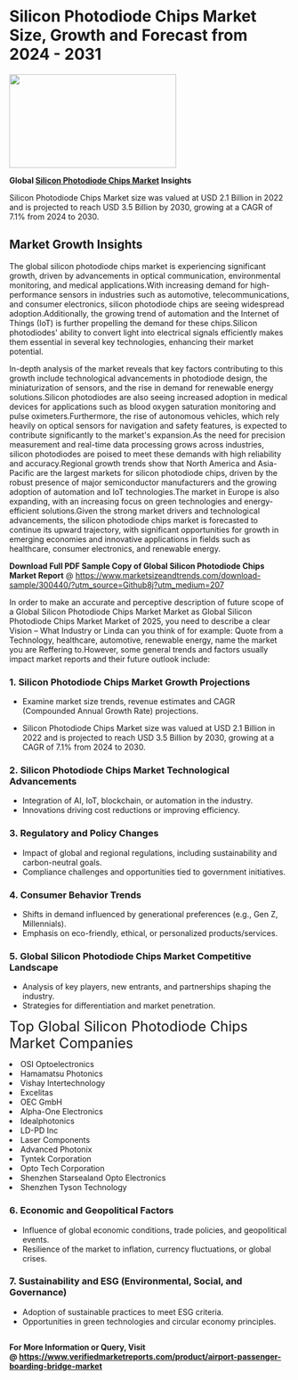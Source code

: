 <H1>Silicon Photodiode Chips Market Size, Growth and Forecast from 2024 - 2031</H1><img class="aligncenter size-medium wp-image-584254" src="https://thirdeyenews.in/wp-content/uploads/2024/09/Global-Market-Research-300x168.jpeg" alt="" width="300" height="168" /><p><strong>Global&nbsp;<a href="https://www.marketsizeandtrends.com/download-sample/300440/?utm_source=Github8j?utm_medium=207">Silicon Photodiode Chips Market</a> Insights</strong></p><p>Silicon Photodiode Chips Market size was valued at USD 2.1 Billion in 2022 and is projected to reach USD 3.5 Billion by 2030, growing at a CAGR of 7.1% from 2024 to 2030.</p><p><h2>Market Growth Insights</h2> <p>The global silicon photodiode chips market is experiencing significant growth, driven by advancements in optical communication, environmental monitoring, and medical applications.With increasing demand for high-performance sensors in industries such as automotive, telecommunications, and consumer electronics, silicon photodiode chips are seeing widespread adoption.Additionally, the growing trend of automation and the Internet of Things (IoT) is further propelling the demand for these chips.Silicon photodiodes' ability to convert light into electrical signals efficiently makes them essential in several key technologies, enhancing their market potential.</p> <p>In-depth analysis of the market reveals that key factors contributing to this growth include technological advancements in photodiode design, the miniaturization of sensors, and the rise in demand for renewable energy solutions.Silicon photodiodes are also seeing increased adoption in medical devices for applications such as blood oxygen saturation monitoring and pulse oximeters.Furthermore, the rise of autonomous vehicles, which rely heavily on optical sensors for navigation and safety features, is expected to contribute significantly to the market's expansion.As the need for precision measurement and real-time data processing grows across industries, silicon photodiodes are poised to meet these demands with high reliability and accuracy.Regional growth trends show that North America and Asia-Pacific are the largest markets for silicon photodiode chips, driven by the robust presence of major semiconductor manufacturers and the growing adoption of automation and IoT technologies.The market in Europe is also expanding, with an increasing focus on green technologies and energy-efficient solutions.Given the strong market drivers and technological advancements, the silicon photodiode chips market is forecasted to continue its upward trajectory, with significant opportunities for growth in emerging economies and innovative applications in fields such as healthcare, consumer electronics, and renewable energy.</p><p><span class=""><strong>Download Full PDF Sample Copy of Global Silicon Photodiode Chips Market Report</strong> @ <a href="https://www.marketsizeandtrends.com/download-sample/300440/?utm_source=Github8j?utm_medium=207" target="_blank">https://www.marketsizeandtrends.com/download-sample/300440/?utm_source=Github8j?utm_medium=207</a></span></p><p>In order to make an accurate and perceptive description of future scope of a Global&nbsp;Silicon Photodiode Chips Market Market as Global&nbsp;Silicon Photodiode Chips Market Market of 2025, you need to describe a clear Vision &ndash; What Industry or Linda can you think of for example: Quote from a Technology, healthcare, automotive, renewable energy, name the market you are Reffering to.However, some general trends and factors usually impact market reports and their future outlook include:</p><h3>1.&nbsp;<strong>Silicon Photodiode Chips Market Growth Projections</strong></h3><ul><li>Examine market size trends, revenue estimates and CAGR (Compounded Annual Growth Rate) projections.</li><li><p>Silicon Photodiode Chips Market size was valued at USD 2.1 Billion in 2022 and is projected to reach USD 3.5 Billion by 2030, growing at a CAGR of 7.1% from 2024 to 2030.</p></li></ul><h3>2.&nbsp;<strong>Silicon Photodiode Chips Market Technological Advancements</strong></h3><ul><li>Integration of AI, IoT, blockchain, or automation in the industry.</li><li>Innovations driving cost reductions or improving efficiency.</li></ul><h3>3.&nbsp;<strong>Regulatory and Policy Changes</strong></h3><ul><li>Impact of global and regional regulations, including sustainability and carbon-neutral goals.</li><li>Compliance challenges and opportunities tied to government initiatives.</li></ul><h3>4.&nbsp;<strong>Consumer Behavior Trends</strong></h3><ul><li>Shifts in demand influenced by generational preferences (e.g., Gen Z, Millennials).</li><li>Emphasis on eco-friendly, ethical, or personalized products/services.</li></ul><h3>5.&nbsp;<strong>Global Silicon Photodiode Chips Market Competitive Landscape</strong></h3><ul><li>Analysis of key players, new entrants, and partnerships shaping the industry.</li><li>Strategies for differentiation and market penetration.</li></ul><p data-pm-slice="1 1 []"><span style="color: inherit; font-family: inherit; font-size: 25px;">Top Global Silicon Photodiode Chips Market Companies</span></p><div class="" data-test-id=""><p><li>OSI Optoelectronics</li><li> Hamamatsu Photonics</li><li> Vishay Intertechnology</li><li> Excelitas</li><li> OEC GmbH</li><li> Alpha-One Electronics</li><li> Idealphotonics</li><li> LD-PD Inc</li><li> Laser Components</li><li> Advanced Photonix</li><li> Tyntek Corporation</li><li> Opto Tech Corporation</li><li> Shenzhen Starsealand Opto Electronics</li><li> Shenzhen Tyson Technology</li></p></div><h3>6.&nbsp;<strong>Economic and Geopolitical Factors</strong></h3><ul><li>Influence of global economic conditions, trade policies, and geopolitical events.</li><li>Resilience of the market to inflation, currency fluctuations, or global crises.</li></ul><h3>7.&nbsp;<strong>Sustainability and ESG (Environmental, Social, and Governance)</strong></h3><ul><li>Adoption of sustainable practices to meet ESG criteria.</li><li>Opportunities in green technologies and circular economy principles.</li></ul><h2><strong style="font-size: 14px;">For More Information or Query, Visit @&nbsp;</strong><a style="background-color: #ffffff; font-size: 14px;" href="https://www.marketsizeandtrends.com/report/silicon-photodiode-chips-market/" target="_blank">https://www.verifiedmarketreports.com/product/airport-passenger-boarding-bridge-market</a></h2>